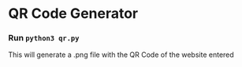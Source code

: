 # QR Code Generator

### Run `python3 qr.py`
This will generate a .png file with the QR Code of the website entered
